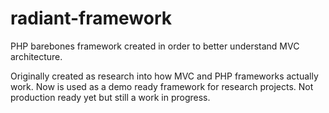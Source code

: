 # radiant-framework
PHP barebones framework created in order to better understand MVC architecture.

Originally created as research into how MVC and PHP frameworks actually work.  Now is used as a demo ready framework for research projects.  Not production ready yet but still a work in progress.